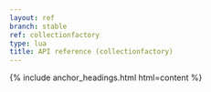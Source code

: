 ```yaml
---
layout: ref
branch: stable
ref: collectionfactory
type: lua
title: API reference (collectionfactory)
---
```

{% include anchor_headings.html html=content %}